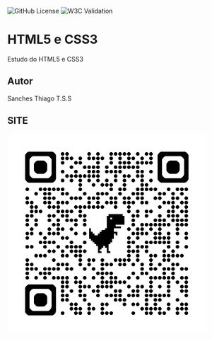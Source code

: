 ![GitHub License](https://img.shields.io/github/license/sanchessky/site?style=for-the-badge)
![W3C Validation](https://img.shields.io/w3c-validation/html?targetUrl=https%3A%2F%2Fsanchessky.github.io%2Fsite%2F)

# HTML5 e CSS3
Estudo do HTML5 e CSS3
## Autor
Sanches Thiago T.S.S

## SITE
![](img/qrcode.png)
